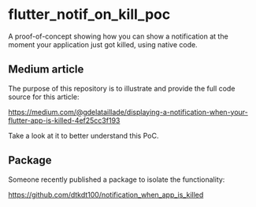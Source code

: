 # flutter_notif_on_kill_poc

A proof-of-concept showing how you can show a notification at the moment your application just got killed, using native code.


## Medium article

The purpose of this repository is to illustrate and provide the full code source for this article:

https://medium.com/@gdelataillade/displaying-a-notification-when-your-flutter-app-is-killed-4ef25cc3f193

Take a look at it to better understand this PoC.

## Package

Someone recently published a package to isolate the functionality:

https://github.com/dtkdt100/notification_when_app_is_killed
